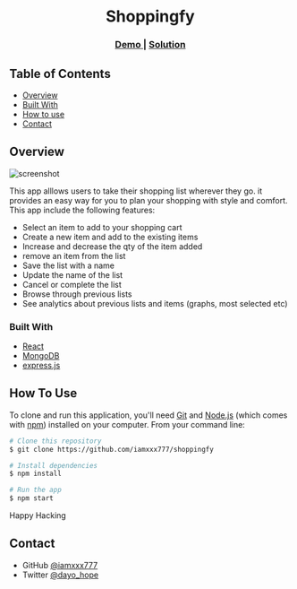 <!-- Please update value in the {}  -->

<h1 align="center">Shoppingfy</h1>

<div align="center">
  <h3>
    <a href="https://https://shopping-fy.herokuapp.com/">
      Demo
    </a>
    <span> | </span>
    <a href="https://https://github.com/iamxxx777/Shoppingfy">
      Solution
    </a>
  </h3>
</div>

<!-- TABLE OF CONTENTS -->

## Table of Contents

- [Overview](#overview)
- [Built With](#built-with)
- [How to use](#how-to-use)
- [Contact](#contact)

<!-- OVERVIEW -->

## Overview

![screenshot](https://res.cloudinary.com/iamxxx777/image/upload/v1637187934/Shoppinfy_home_e3txzz.png)

This app alllows users to take their shopping list wherever they go. 
it provides an easy way for you to plan your shopping with style and comfort. This app include the following features:

- Select an item to add to your shopping cart
- Create a new item and add to the existing items
- Increase and decrease the qty of the item added
- remove an item from the list
- Save the list with a name
- Update the name of the list
- Cancel or complete the list
- Browse through previous lists
- See analytics about previous lists and items (graphs, most selected etc)


### Built With

<!-- This section should list any major frameworks that you built your project using. Here are a few examples.-->

- [React](https://reactjs.org/)
- [MongoDB](https://mongodb.com/)
- [express.js](https://expressjs.com/)


## How To Use

<!-- Example: -->

To clone and run this application, you'll need [Git](https://git-scm.com) and [Node.js](https://nodejs.org/en/download/) (which comes with [npm](http://npmjs.com)) installed on your computer. From your command line:

```bash
# Clone this repository
$ git clone https://github.com/iamxxx777/shoppingfy

# Install dependencies
$ npm install

# Run the app
$ npm start
```

Happy Hacking

## Contact

- GitHub [@iamxxx777](https://github.com/iamxxx777)
- Twitter [@dayo_hope](https://twitter.com/dayo_hope)
